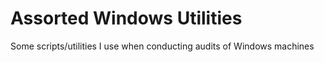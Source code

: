 # Assorted Windows Utilities

Some scripts/utilities I use when conducting audits of Windows machines
